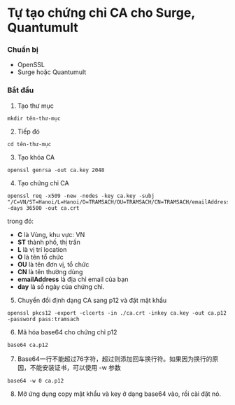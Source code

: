 # Tự tạo chứng chỉ CA cho Surge, Quantumult #

### Chuẩn bị ###
- OpenSSL
- Surge hoặc Quantumult

### Bắt đầu ###

1. Tạo thư mục
```
mkdir tên-thư-mục
```
2. Tiếp đó
```
cd tên-thư-mục
```
3. Tạo khóa CA
```
openssl genrsa -out ca.key 2048
```
4. Tạo chứng chỉ CA
````
openssl req -x509 -new -nodes -key ca.key -subj "/C=VN/ST=Hanoi/L=Hanoi/O=TRAMSACH/OU=TRAMSACH/CN=TRAMSACH/emailAddress=son@tramsach.com" -days 36500 -out ca.crt
````
trong đó:
- **C** là Vùng, khu vực: VN
- **ST** thành phố, thị trấn
- **L** là vị trí location
- **O** là tên tổ chức
- **OU** là tên đơn vị, tổ chức
- **CN** là tên thường dùng
- **emailAddress** là địa chỉ email của bạn
- **day** là số ngày của chứng chỉ.

5. Chuyển đổi định dạng CA sang p12 và đặt mật khẩu 

```
openssl pkcs12 -export -clcerts -in ./ca.crt -inkey ca.key -out ca.p12 -password pass:tramsach
```
6. Mã hóa base64 cho chứng chỉ p12
```
base64 ca.p12
```
7. Base64一行不能超过76字符，超过则添加回车换行符。如果因为换行的原因，不能安装证书，可以使用 -w 参数
```
base64 -w 0 ca.p12
```

8. Mở ứng dụng copy mật khẩu và key ở dạng base64 vào, rồi cài đặt nó.